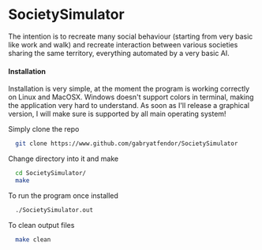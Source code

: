 # SocietySimulator

The intention is to recreate many social behaviour (starting from very basic like work and walk) and recreate interaction between 
various societies sharing the same territory, everything automated by a very basic AI.

#### Installation
Installation is very simple, at the moment the program is working correctly on Linux and MacOSX. Windows doesn't support colors in
terminal, making the application very hard to understand. As soon as I'll release a graphical version, I will make sure is supported
by all main operating system!

Simply clone the repo
```bash
  git clone https://www.github.com/gabryatfendor/SocietySimulator
```
Change directory into it and make
```bash
  cd SocietySimulator/
  make
```
To run the program once installed
```bash
  ./SocietySimulator.out
```
To clean output files
```bash
  make clean
```

